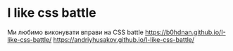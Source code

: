 # I like css battle
 Ми любимо виконувати вправи на CSS battle
https://b0hdnan.github.io/I-like-css-battle/
 https://andriyhusakov.github.io/I-like-css-battle/
